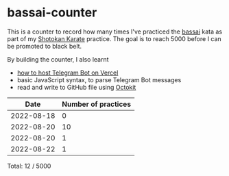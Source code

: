 # bassai-counter

This is a counter to record how many times I've practiced the [bassai](https://www.youtube.com/watch?v=tXPZFarJMh0) kata as part of my [Shotokan Karate](https://ska.org/) practice. The goal is to reach 5000 before I can be promoted to black belt. 

By building the counter, I also learnt 
- [how to host Telegram Bot on Vercel](https://www.marclittlemore.com/serverless-telegram-chatbot-vercel/)
- basic JavaScript syntax, to parse Telegram Bot messages
- read and write to GitHub file using [Octokit](https://github.com/octokit/core.js/)

| Date | Number of practices |
| ------------- | ------------- |
| 2022-08-18  | 0 |
| 2022-08-20 | 10 |
| 2022-08-20 | 1 |
| 2022-08-22 | 1 |

Total: 12 / 5000